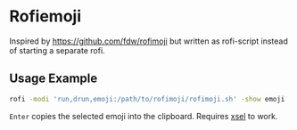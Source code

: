 # Rofiemoji

Inspired by https://github.com/fdw/rofimoji but written as rofi-script instead of starting a separate rofi.

## Usage Example
```sh
rofi -modi 'run,drun,emoji:/path/to/rofimoji/rofimoji.sh' -show emoji
```

`Enter` copies the selected emoji into the clipboard. Requires [xsel](https://linux.die.net/man/1/xsel) to work.


